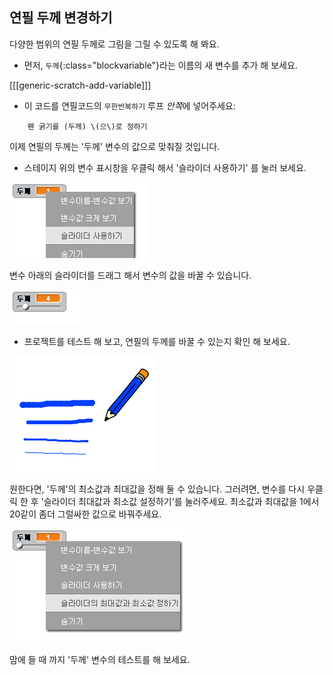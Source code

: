 ## 연필 두께 변경하기

다양한 범위의 연필 두께로 그림을 그릴 수 있도록 해 봐요.

+ 먼저, `두께`{:class="blockvariable"}라는 이름의 새 변수를 추가 해 보세요.

[[[generic-scratch-add-variable]]]

+ 이 코드를 연필코드의 `무한반복하기` 루프 *안쪽*에 넣어주세요:

```blocks
    펜 굵기를 (두께) \(으\)로 정하기
```

이제 연필의 두께는 '두께' 변수의 값으로 맞춰질 것입니다.

+ 스테이지 위의 변수 표시창을 우클릭 해서 '슬라이더 사용하기' 를 눌러 보세요.

![screenshot](images/paint-slider.png)

변수 아래의 슬라이더를 드래그 해서 변수의 값을 바꿀 수 있습니다.

![screenshot](images/paint-slider-change.png)

+ 프로젝트를 테스트 해 보고, 연필의 두께를 바꿀 수 있는지 확인 해 보세요.

![screenshot](images/paint-width-test.png)

원한다면, '두께'의 최소값과 최대값을 정해 둘 수 있습니다. 그러려면, 변수를 다시 우클릭 한 후 '슬라이더 최대값과 최소값 설정하기'를 눌러주세요. 최소값과 최대값을 1에서 20같이 좀더 그럴싸한 값으로 바꿔주세요.

![screenshot](images/paint-slider-max.png)

맘에 들 때 까지 '두께' 변수의 테스트를 해 보세요.